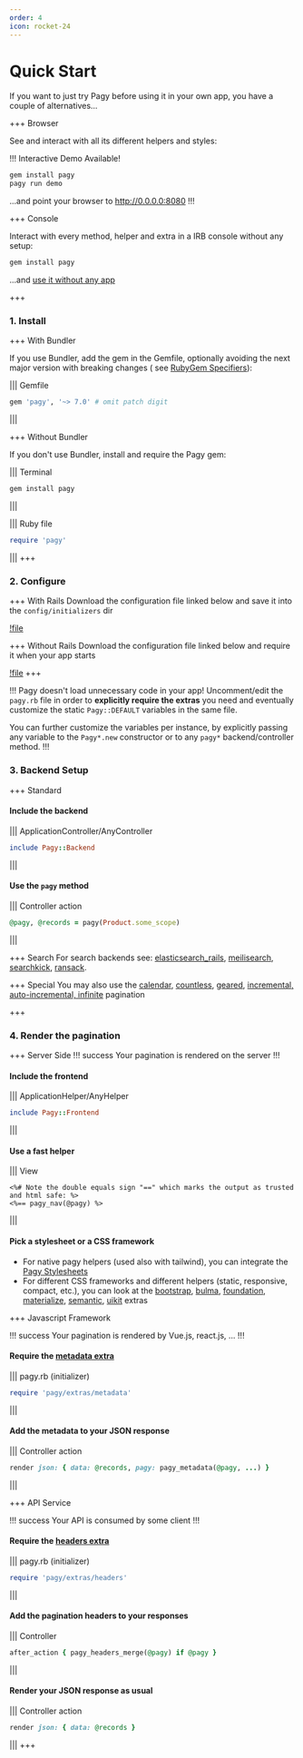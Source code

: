 ```yaml
---
order: 4
icon: rocket-24
---
```


# Quick Start

If you want to just try Pagy before using it in your own app, you have a couple of alternatives...

+++ Browser

See and interact with all its different helpers and styles:
     
!!! Interactive Demo Available!

```sh
gem install pagy
pagy run demo
```
...and point your browser to http://0.0.0.0:8080
!!!

+++ Console

Interact with every method, helper and extra in a IRB console without any setup:

```sh
gem install pagy
```

...and [use it without any app](docs/api/console.md)

+++

### 1. Install

+++ With Bundler

If you use Bundler, add the gem in the Gemfile, optionally avoiding the next major version with breaking changes (
see [RubyGem Specifiers](http://guides.rubygems.org/patterns/#pessimistic-version-constraint)):

||| Gemfile

```ruby   
gem 'pagy', '~> 7.0' # omit patch digit
```

|||

+++ Without Bundler

If you don't use Bundler, install and require the Pagy gem:

||| Terminal

```bash
gem install pagy
```

|||

||| Ruby file

```ruby
require 'pagy'
```

|||
+++

### 2. Configure

+++ With Rails
Download the configuration file linked below and save it into the `config/initializers` dir

[!file](/lib/config/pagy.rb)

+++ Without Rails
Download the configuration file linked below and require it when your app starts

[!file](/lib/config/pagy.rb)
+++

!!! Pagy doesn't load unnecessary code in your app!
Uncomment/edit the `pagy.rb` file in order to **explicitly require the extras** you need and eventually customize the
static `Pagy::DEFAULT` variables in the same file.

You can further customize the variables per instance, by explicitly passing any variable to the `Pagy*.new` constructor or to
any `pagy*` backend/controller method.
!!!

### 3. Backend Setup

+++ Standard

#### Include the backend

||| ApplicationController/AnyController

```ruby
include Pagy::Backend
```

|||

#### Use the `pagy` method

||| Controller action

```ruby
@pagy, @records = pagy(Product.some_scope)
```

|||

+++ Search
For search backends
see: [elasticsearch_rails](/docs/extras/elasticsearch_rails), [meilisearch](/docs/extras/meilisearch), [searchkick](/docs/extras/searchkick), [ransack](/docs/how-to/#paginate-ransack-results).

+++ Special
You may also use
the [calendar](/docs/extras/calendar), [countless](/docs/extras/countless), [geared](/docs/extras/gearbox), [incremental, auto-incremental, infinite](/docs/extras/support)
pagination

+++

### 4. Render the pagination

+++ Server Side
!!! success
Your pagination is rendered on the server
!!!

#### Include the frontend

||| ApplicationHelper/AnyHelper

```ruby
include Pagy::Frontend
```

|||

#### Use a fast helper

||| View

```erb
<%# Note the double equals sign "==" which marks the output as trusted and html safe: %>
<%== pagy_nav(@pagy) %>
```

|||

#### Pick a stylesheet or a CSS framework

- For native pagy helpers (used also with tailwind), you can integrate the [Pagy Stylesheets](/docs/api/stylesheets.md)
- For different CSS frameworks and different helpers (static, responsive, compact, etc.), you can look at the [bootstrap](docs/extras/bootstrap.md), [bulma](docs/extras/bulma.md), [foundation](docs/extras/foundation.md), [materialize](docs/extras/materialize.md), [semantic](docs/extras/semantic.md), [uikit](docs/extras/uikit.md) extras

+++ Javascript Framework

!!! success
Your pagination is rendered by Vue.js, react.js, ...
!!!

#### Require the [metadata extra](docs/extras/metadata.md)

||| pagy.rb (initializer)

```ruby
require 'pagy/extras/metadata'
```

|||

#### Add the metadata to your JSON response

||| Controller action

```ruby
render json: { data: @records, pagy: pagy_metadata(@pagy, ...) }
```

|||

+++ API Service

!!! success
Your API is consumed by some client
!!!

#### Require the [headers extra](docs/extras/headers.md)

||| pagy.rb (initializer)

```ruby
require 'pagy/extras/headers'
```

|||

#### Add the pagination headers to your responses

||| Controller

 ```ruby
 after_action { pagy_headers_merge(@pagy) if @pagy }
 ```

|||

#### Render your JSON response as usual

||| Controller action

 ```ruby
 render json: { data: @records }
 ```

|||
+++